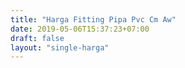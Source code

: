 ```yaml
---
title: "Harga Fitting Pipa Pvc Cm Aw"
date: 2019-05-06T15:37:23+07:00
draft: false
layout: "single-harga"
---
```


